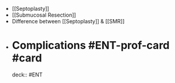- [[Septoplasty]]
- [[Submucosal Resection]]
- Difference between [[Septoplasty]] & [[SMR]]
- # Complications  #ENT-prof-card #card
    deck:: #ENT